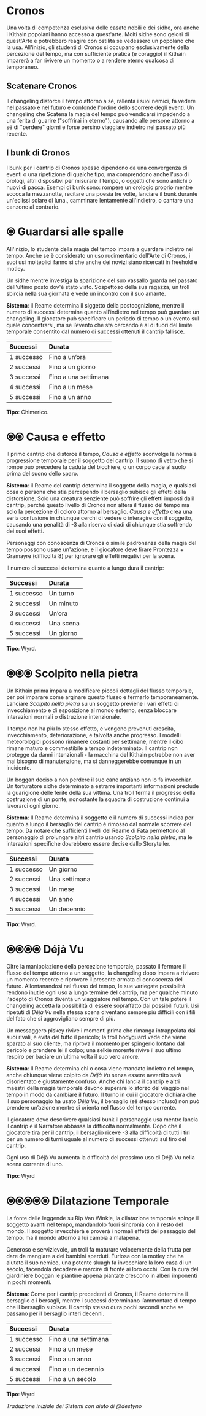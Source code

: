 # Cronos  

Una volta di competenza esclusiva delle casate nobili e dei sidhe, ora anche i Kithain popolani hanno accesso a quest'arte. Molti sidhe sono gelosi di quest'Arte e potrebbero reagire con ostilità se vedessero un popolano che la usa. All'inizio, gli studenti di Cronos si occupano esclusivamente della percezione del tempo, ma con sufficiente pratica (e coraggio) il Kithain imparerà a far rivivere un momento o a rendere eterno qualcosa di temporaneo.  

## Scatenare Cronos  

Il changeling distorce il tempo attorno a sé, rallenta i suoi nemici, fa vedere nel passato e nel futuro e confonde l'ordine dello scorrere degli eventi. Un changeling che Scatena la magia del tempo può vendicarsi impedendo a una ferita di guarire ("soffrirai in eterno"), causando alle persone attorno a sé di "perdere" giorni e forse persino viaggiare indietro nel passato più recente. 

## I bunk di Cronos  

I bunk per i cantrip di Cronos spesso dipendono da una convergenza di eventi o una ripetizione di qualche tipo, ma comprendono anche l'uso di orologi, altri dispositivi per misurare il tempo, o oggetti che sono antichi o nuovi di pacca. Esempi di bunk sono: rompere un orologio proprio mentre scocca la mezzanotte, recitare una poesia tre volte, lanciare il bunk durante un'eclissi solare di luna., camminare lentamente all'indietro, o cantare una canzone al contrario.

# ⦿ Guardarsi alle spalle 

All'inizio, lo studente della magia del tempo impara a guardare indietro nel tempo. Anche se è considerato un uso rudimentario dell'Arte di Cronos, i suoi usi molteplici fanno sì che anche dei novizi siano ricercati in freehold e motley.  

Un sidhe mentre investiga la sparizione del suo vassallo guarda nel passato dell'ultimo posto dov'è stato visto. Sospettoso della sua ragazza, un troll sbircia nella sua giornata e vede un incontro con il suo amante.  

**Sistema**: il Reame determina il siggetto della postcognizione, mentre il numero di successi determina quanto all’indietro nel tempo può guardare un changeling. Il giocatore può specificare un periodo di tempo o un evento sul quale concentrarsi, ma se l’evento che sta cercando è al di fuori del limite temporale consentito dal numero di successi ottenuti il cantrip fallisce.  

| Successi   | Durata               |
|:-----------|:---------------------|
| 1 successo | Fino a un’ora        |
| 2 successi | Fino a un giorno     |
| 3 successi | Fino a una settimana |
| 4 successi | Fino a un mese       |
| 5 successi | Fino a un anno       |
  
**Tipo**: Chimerico.  

# ⦿⦿ Causa e effetto  

Il primo cantrip che distorce il tempo, *Causa e effetto* sconvolge la normale progressione temporale per il soggetto del cantrip. Il suono di vetro che si rompe può precedere la caduta del bicchiere, o un corpo cade al suolo prima del suono dello sparo.

**Sistema**: il Reame del cantrip determina il soggetto della magia, e qualsiasi cosa o persona che stia percependo il bersaglio subisce gli effetti della distorsione. Solo una creatura senziente può soffrire gli effetti imposti dalil cantrip, perché questo livello di Cronos non altera il flusso del tempo ma solo la percezione di coloro attorno al bersaglio. *Causa e effetto*  crea una seria confusione in chiunque cerchi di vedere o interagire con il soggetto, causando una penalità di -3 alla riserva di dadi di chiunque stia soffrendo dei suoi effetti.  

Personaggi con conoscenza di Cronos o simile padronanza della magia del tempo possono usare un'azione, e il giocatore deve tirare Prontezza + Gramayre (difficoltà 8) per ignorare gli effetti negativi per la scena.  


Il numero di successi determina quanto a lungo dura il cantrip:

| Successi   | Durata    |
|:-----------|:----------|
| 1 successo | Un turno  |
| 2 successi | Un minuto |
| 3 successi | Un’ora    |
| 4 successi | Una scena |
| 5 successi | Un giorno |
  
**Tipo**: Wyrd.  

# ⦿⦿⦿ Scolpito nella pietra  

Un Kithain prima impara a modificare piccoli dettagli del flusso temporale, per poi imparare come arginare questo flusso e fermarlo temporaneamente. Lanciare *Scolpito nella pietra* su un soggetto previene i vari effetti di invecchiamento e di esposizione al mondo esterno, senza bloccare interazioni normali o distruzione intenzionale.  

Il tempo non ha più lo stesso effetto, e vengono prevenuti crescita, invecchiamento, deteriorazione, e talvolta anche progresso. I modelli meteorologici possono rimanere costanti per settimane, mentre il cibo rimane maturo e commestibile a tempo indeterminato. Il cantrip non protegge da danni intenzionali - la macchina del Kithain potrebbe non aver mai bisogno di manutenzione, ma si danneggerebbe comunque in un incidente.  

Un boggan deciso a non perdere il suo cane anziano non lo fa invecchiar. Un torturatore sidhe determinato a estrarre importanti informazioni preclude la guarigione delle ferite della sua vittima. Una troll ferma il progresso della costruzione di un ponte, nonostante la squadra di costruzione continui a lavorarci ogni giorno.  

**Sistema**: Il Reame determina il soggetto e il numero di successi indica per quanto a lungo il bersaglio del cantrip è rimosso dal normale scorrere del tempo. Da notare che sufficienti livelli del Reame di Fata permettono al personaggio di prolungare altri cantrip usando *Scolpito nella pietra*, ma le interazioni specifiche dovrebbero essere decise dallo Storyteller.  

| Successi   | Durata        |
|:-----------|:--------------|
| 1 successo | Un giorno     |
| 2 successi | Una settimana |
| 3 successi | Un mese       |
| 4 successi | Un anno       |
| 5 successi | Un decennio   |
  
**Tipo**: Wyrd.  

# ⦿⦿⦿⦿ Déjà Vu  

Oltre la manipolazione della percezione temporale, passato il fermare il flusso del tempo attorno a un soggetto, la changeling dopo impara a rivivere un momento recente e riprovare il presente armata di conoscenza del futuro. Allontanandosi nel flusso del tempo, le sue variegate possibilità rendono inutile ogni uso a lungo termine del cantrip, ma per qualche minuto l'adepto di Cronos diventa un viaggiatore nel tempo. Con un tale potere il changeling accetta la possibilità di essere sopraffatto dai possibili futuri. Usi ripetuti di *Déjà Vu* nella stessa scena diventano sempre più difficili con i fili del fato che si aggrovigliano sempre di più.  

Un messaggero piskey rivive i momenti prima che rimanga intrappolata dai suoi rivali, e evita del tutto il pericolo; la troll bodyguard vede che viene sparato al suo cliente, ma riprova il momento per spingerlo lontano dal pericolo e prendere lei il colpo; una selkie morente rivive il suo ultimo respiro per baciare un'ultima volta il suo vero amore. 

**Sistema**: Il Reame determina chi o cosa viene mandato indietro nel tempo, anche chiunque viene colpito da *Déjà Vu* senza essere avvertito sarà disorientato e giustamente confuso. Anche chi lancia il cantrip e altri maestri della magia temporale devono superare lo sforzo del viaggio nel tempo in modo da cambiare il futuro. Il turno in cui il giocatore dichiara che il suo personaggio ha usato *Déjà Vu*, il bersaglio (sé stesso incluso) non può prendere un’azione mentre si orienta nel flusso del tempo corrente.  


Il giocatore deve descrivere qualsiasi bunk il personaggio usa mentre lancia il cantrip e il Narratore abbassa la difficoltà normalmente. Dopo che il giocatore tira per il cantrip, il bersaglio riceve -3 alla difficoltà di tutti i tiri per un numero di turni uguale al numero di successi ottenuti sul tiro del cantrip.  

Ogni uso di Déjà Vu aumenta la difficoltà del prossimo uso di Déjà Vu nella scena corrente di uno.  

**Tipo**: Wyrd 

# ⦿⦿⦿⦿⦿ Dilatazione Temporale  

La fonte delle leggende su Rip Van Winkle, la dilatazione temporale spinge il soggetto avanti nel tempo, mandandolo fuori sincronia con il resto del mondo. Il soggetto invecchierà e proverà i normali effetti del passaggio del tempo, ma il mondo attorno a lui cambia a malapena.  

Generoso e servizievole, un troll fa maturare velocemente della frutta per dare da mangiare a dei bambini sperduti. Furiosa con la motley che ha aiutato il suo nemico, una potente sluagh fa invecchiare la loro casa di un secolo, facendola decadere e marcire di fronte ai loro occhi. Con la cura del giardiniere boggan le piantine appena piantate crescono in alberi imponenti in pochi momenti.  

**Sistema**: Come per i cantrip precedenti di Cronos, il Reame determina il bersaglio o i bersagli, mentre i successi determinano l’ammontare di tempo che il bersaglio subisce. Il cantrip stesso dura pochi secondi anche se passano per il bersaglio interi decenni.

| Successi   | Durata               |
|:-----------|:---------------------|
| 1 successo | Fino a una settimana |
| 2 successi | Fino a un mese       |
| 3 successi | Fino a un anno       |
| 4 successi | Fino a un decennio   |
| 5 successi | Fino a un secolo     |

**Tipo**: Wyrd

*Traduzione iniziale dei Sistemi con aiuto di @destyno*
